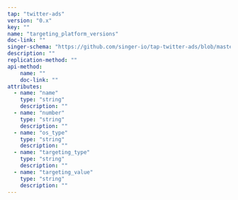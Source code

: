 ```yaml
---
tap: "twitter-ads"
version: "0.x"
key: ""
name: "targeting_platform_versions"
doc-link: ""
singer-schema: "https://github.com/singer-io/tap-twitter-ads/blob/master/tap_twitter_ads/schemas/targeting_platform_versions.json"
description: ""
replication-method: ""
api-method:
    name: ""
    doc-link: ""
attributes:
  - name: "name"
    type: "string"
    description: ""
  - name: "number"
    type: "string"
    description: ""
  - name: "os_type"
    type: "string"
    description: ""
  - name: "targeting_type"
    type: "string"
    description: ""
  - name: "targeting_value"
    type: "string"
    description: ""
---
```

